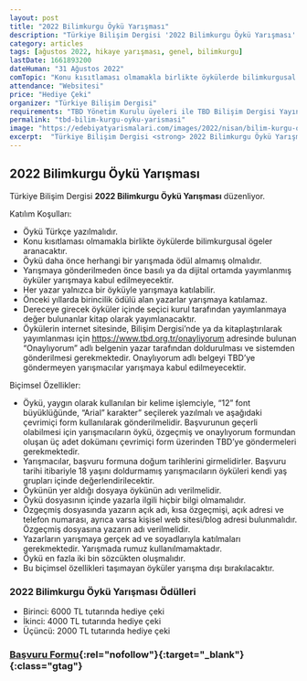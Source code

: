 ```yaml
---
layout: post
title: "2022 Bilimkurgu Öykü Yarışması"
description: "Türkiye Bilişim Dergisi '2022 Bilimkurgu Öykü Yarışması' düzenliyor."
category: articles
tags: [ağustos 2022, hikaye yarışması, genel, bilimkurgu]
lastDate: 1661893200
dateHuman: "31 Ağustos 2022"
comTopic: "Konu kısıtlaması olmamakla birlikte öykülerde bilimkurgusal ögeler aranacaktır."
attendance: "Websitesi"
price: "Hediye Çeki"
organizer: "Türkiye Bilişim Dergisi"
requirements: "TBD Yönetim Kurulu üyeleri ile TBD Bilişim Dergisi Yayın Kurulu Üyeleri dışında herkes katılabilir."
permalink: "tbd-bilim-kurgu-oyku-yarismasi"
image: "https://edebiyatyarismalari.com/images/2022/nisan/bilim-kurgu-oyku-yarismasi.jpg"
excerpt:  "Türkiye Bilişim Dergisi <strong> 2022 Bilimkurgu Öykü Yarışması </strong> düzenliyor."
---
```


## 2022 Bilimkurgu Öykü Yarışması
Türkiye Bilişim Dergisi **2022 Bilimkurgu Öykü Yarışması** düzenliyor.

Katılım Koşulları:
- Öykü Türkçe yazılmalıdır.
- Konu kısıtlaması olmamakla birlikte öykülerde bilimkurgusal ögeler aranacaktır.
- Öykü daha önce herhangi bir yarışmada ödül almamış olmalıdır.
- Yarışmaya gönderilmeden önce basılı ya da dijital ortamda yayımlanmış öyküler yarışmaya kabul edilmeyecektir.
- Her yazar yalnızca bir öyküyle yarışmaya katılabilir.
- Önceki yıllarda birincilik ödülü alan yazarlar yarışmaya katılamaz.
- Dereceye girecek öyküler içinde seçici kurul tarafından yayımlanmaya değer bulunanlar kitap olarak yayımlanacaktır.
- Öykülerin internet sitesinde, Bilişim Dergisi’nde ya da kitaplaştırılarak yayımlanması için https://www.tbd.org.tr/onayliyorum adresinde bulunan “Onaylıyorum” adlı belgenin yazar tarafından doldurulması ve sistemden gönderilmesi gerekmektedir. Onaylıyorum adlı belgeyi TBD’ye göndermeyen yarışmacılar yarışmaya kabul edilmeyecektir.

Biçimsel Özellikler:
- Öykü, yaygın olarak kullanılan bir kelime işlemciyle, “12” font büyüklüğünde, “Arial” karakter” seçilerek yazılmalı ve aşağıdaki çevrimiçi form kullanılarak gönderilmelidir. Başvurunun geçerli olabilmesi için yarışmacıların öykü, özgeçmiş ve onaylıyorum formundan oluşan üç adet dokümanı çevrimiçi form üzerinden TBD’ye göndermeleri gerekmektedir.
- Yarışmacılar, başvuru formuna doğum tarihlerini girmelidirler. Başvuru tarihi itibariyle 18 yaşını doldurmamış yarışmacıların öyküleri kendi yaş grupları içinde değerlendirilecektir.
- Öykünün yer aldığı dosyaya öykünün adı verilmelidir.
- Öykü dosyasının içinde yazarla ilgili hiçbir bilgi olmamalıdır.
- Özgeçmiş dosyasında yazarın açık adı, kısa özgeçmişi, açık adresi ve telefon numarası, ayrıca varsa kişisel web sitesi/blog adresi bulunmalıdır. Özgeçmiş dosyasına yazarın adı verilmelidir.
- Yazarların yarışmaya gerçek ad ve soyadlarıyla katılmaları gerekmektedir. Yarışmada rumuz kullanılmamaktadır.
- Öykü en fazla iki bin sözcükten oluşmalıdır.
- Bu biçimsel özellikleri taşımayan öyküler yarışma dışı bırakılacaktır.


### 2022 Bilimkurgu Öykü Yarışması Ödülleri
- Birinci: 6000 TL tutarında hediye çeki
- İkinci: 4000 TL tutarında hediye çeki
- Üçüncü: 2000 TL tutarında hediye çeki


### [Başvuru Formu](https://www.tbd.org.tr/turkiye-bilisim-dergisi-2022-bilimkurgu-oyku-yarismasi/?ref=edebiyatyarismalari.com){:rel="nofollow"}{:target="_blank"}{:class="gtag"}